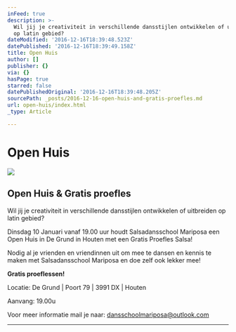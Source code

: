 ```yaml
---
inFeed: true
description: >-
  Wil jij je creativiteit in verschillende dansstijlen ontwikkelen of uitbreiden
  op latin gebied?
dateModified: '2016-12-16T18:39:48.523Z'
datePublished: '2016-12-16T18:39:49.158Z'
title: Open Huis
author: []
publisher: {}
via: {}
hasPage: true
starred: false
datePublishedOriginal: '2016-12-16T18:39:48.205Z'
sourcePath: _posts/2016-12-16-open-huis-and-gratis-proefles.md
url: open-huis/index.html
_type: Article

---
```

# Open Huis
![](https://the-grid-user-content.s3-us-west-2.amazonaws.com/d429205f-9692-4d88-bbd1-59bd31377f33.jpg)

## Open Huis & Gratis proefles

Wil jij je creativiteit in verschillende dansstijlen ontwikkelen of uitbreiden op latin gebied?

Dinsdag 10 Januari vanaf 19.00 uur houdt Salsadansschool Mariposa een Open Huis in De Grund in Houten met een Gratis Proefles Salsa!

Nodig al je vrienden en vriendinnen uit om mee te dansen en kennis te maken met Salsadansschool Mariposa en doe zelf ook lekker mee!

**Gratis proeflessen!**

Locatie: De Grund | Poort 79 | 3991 DX | Houten

Aanvang: 19.00u

Voor meer informatie mail je naar: dansschoolmariposa@outlook.com

---
